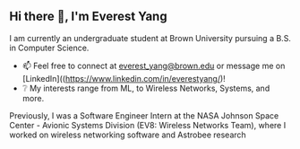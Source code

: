 ## Hi there 👋, I'm Everest Yang
I am currently an undergraduate student at Brown University pursuing a B.S. in Computer Science. 

* 📫 Feel free to connect at everest_yang@brown.edu or message me on [LinkedIn]((https://www.linkedin.com/in/everestyang/)!
* ❔ My interests range from ML, to Wireless Networks, Systems, and more.

Previously, I was a Software Engineer Intern at the NASA Johnson Space Center - Avionic Systems Division (EV8: Wireless Networks Team), where I worked on wireless networking software and Astrobee research
